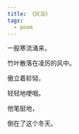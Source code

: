 ```yaml
---
title: 《灰没》
tags:
  - poem
---
```


一股寒流涌来，<br>

竹叶散落在凌厉的风中。<br>

傲立着轸恸，<br>

轻轻地哽咽。<br>

他笔挺地，<br>

倒在了这个冬天。